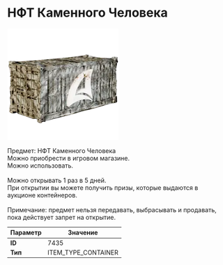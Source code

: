 # НФТ Каменного Человека

![Item Image](../img/7435.webp?raw=true)

Предмет: НФТ Каменного Человека<br>Можно приобрести в игровом магазине.<br>Можно использовать.<br><br>Можно открывать 1 раз в 5 дней. <br>При открытии вы можете получить призы, которые выдаются в аукционе контейнеров.<br><br>Примечание: предмет нельзя передавать, выбрасывать и продавать, пока действует запрет на открытие.


| Параметр | Значение |
|----------|----------|
| **ID** | 7435 |
| **Тип** | ITEM_TYPE_CONTAINER |

